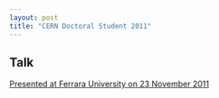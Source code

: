 ```yaml
---
layout: post
title: "CERN Doctoral Student 2011"
---
```

## Talk
[Presented at Ferrara University on 23 November 2011][presentation]
<script src="http://speakerdeck.com/embed/4ec255a24ce28b0054004f52.js"></script>

[presentation]: /files/phd_activity_2011.fodp "Presentation"



